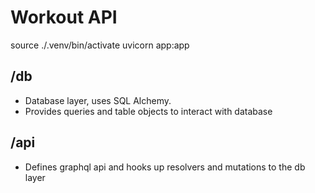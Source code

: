 # Workout API

source ./.venv/bin/activate
uvicorn app:app

## /db
- Database layer, uses SQL Alchemy.
- Provides queries and table objects to interact with database

## /api
- Defines graphql api and hooks up resolvers and mutations to the db layer


